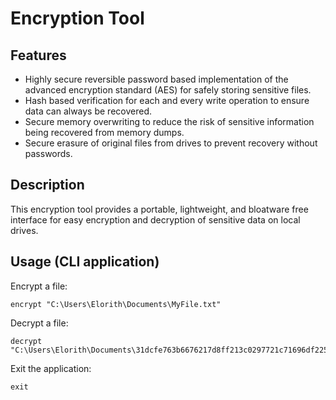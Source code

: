 # Encryption Tool

## Features

* Highly secure reversible password based implementation of the advanced encryption standard (AES) for safely storing sensitive files.
* Hash based verification for each and every write operation to ensure data can always be recovered.
* Secure memory overwriting to reduce the risk of sensitive information being recovered from memory dumps.
* Secure erasure of original files from drives to prevent recovery without passwords. 

## Description

This encryption tool provides a portable, lightweight, and bloatware free interface for easy encryption and decryption of sensitive data on local drives.

## Usage (CLI application)

Encrypt a file:

```
encrypt "C:\Users\Elorith\Documents\MyFile.txt"
```

Decrypt a file:
```
decrypt "C:\Users\Elorith\Documents\31dcfe763b6676217d8ff213c0297721c71696df2251f4af4c188c01f34efa78.aes"
```

Exit the application:
```
exit
```